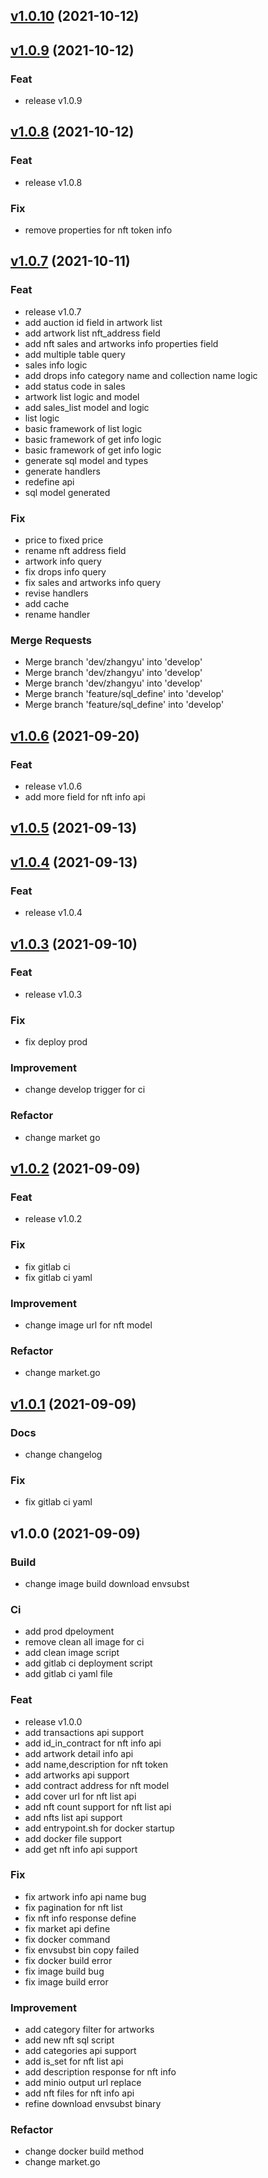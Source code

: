 
<a name="v1.0.10"></a>
## [v1.0.10](https://gitlab.ziggurat.cn:10000/nftm/market-server/compare/v1.0.9...v1.0.10) (2021-10-12)


<a name="v1.0.9"></a>
## [v1.0.9](https://gitlab.ziggurat.cn:10000/nftm/market-server/compare/v1.0.8...v1.0.9) (2021-10-12)

### Feat

* release v1.0.9


<a name="v1.0.8"></a>
## [v1.0.8](https://gitlab.ziggurat.cn:10000/nftm/market-server/compare/v1.0.7...v1.0.8) (2021-10-12)

### Feat

* release v1.0.8

### Fix

* remove properties for nft token info


<a name="v1.0.7"></a>
## [v1.0.7](https://gitlab.ziggurat.cn:10000/nftm/market-server/compare/v1.0.6...v1.0.7) (2021-10-11)

### Feat

* release v1.0.7
* add auction id field in artwork list
* add artwork list nft_address field
* add nft sales and artworks info properties field
* add multiple table query
* sales info logic
* add drops info category name and collection name logic
* add status code in sales
* artwork list logic and model
* add sales_list model and logic
* list logic
* basic framework of list logic
* basic framework of get info logic
* basic framework of get info logic
* generate sql model and types
* generate handlers
* redefine api
* sql model generated

### Fix

* price to fixed price
* rename nft address field
* artwork info query
* fix drops info query
* fix sales and artworks info query
* revise handlers
* add cache
* rename handler

### Merge Requests

* Merge branch 'dev/zhangyu' into 'develop'
* Merge branch 'dev/zhangyu' into 'develop'
* Merge branch 'dev/zhangyu' into 'develop'
* Merge branch 'feature/sql_define' into 'develop'
* Merge branch 'feature/sql_define' into 'develop'


<a name="v1.0.6"></a>
## [v1.0.6](https://gitlab.ziggurat.cn:10000/nftm/market-server/compare/v1.0.5...v1.0.6) (2021-09-20)

### Feat

* release v1.0.6
* add more field for nft info api


<a name="v1.0.5"></a>
## [v1.0.5](https://gitlab.ziggurat.cn:10000/nftm/market-server/compare/v1.0.4...v1.0.5) (2021-09-13)


<a name="v1.0.4"></a>
## [v1.0.4](https://gitlab.ziggurat.cn:10000/nftm/market-server/compare/v1.0.3...v1.0.4) (2021-09-13)

### Feat

* release v1.0.4


<a name="v1.0.3"></a>
## [v1.0.3](https://gitlab.ziggurat.cn:10000/nftm/market-server/compare/v1.0.2...v1.0.3) (2021-09-10)

### Feat

* release v1.0.3

### Fix

* fix deploy prod

### Improvement

* change develop trigger for ci

### Refactor

* change market go


<a name="v1.0.2"></a>
## [v1.0.2](https://gitlab.ziggurat.cn:10000/nftm/market-server/compare/v1.0.1...v1.0.2) (2021-09-09)

### Feat

* release v1.0.2

### Fix

* fix gitlab ci
* fix gitlab ci yaml

### Improvement

* change image url for nft model

### Refactor

* change market.go


<a name="v1.0.1"></a>
## [v1.0.1](https://gitlab.ziggurat.cn:10000/nftm/market-server/compare/v1.0.0...v1.0.1) (2021-09-09)

### Docs

* change changelog

### Fix

* fix gitlab ci yaml


<a name="v1.0.0"></a>
## v1.0.0 (2021-09-09)

### Build

* change image build download envsubst

### Ci

* add prod dpeloyment
* remove clean all image for ci
* add clean image script
* add gitlab ci deployment script
* add gitlab ci yaml file

### Feat

* release v1.0.0
* add transactions api support
* add id_in_contract for nft info api
* add artwork detail info api
* add name,description for nft token
* add artworks api support
* add contract address for nft model
* add cover url for nft list api
* add nft count support for nft list api
* add nfts list api support
* add entrypoint.sh for docker startup
* add docker file support
* add get nft info api support

### Fix

* fix artwork info api name bug
* fix pagination for nft list
* fix nft info response define
* fix market api define
* fix docker command
* fix envsubst bin copy failed
* fix docker build error
* fix image build bug
* fix image build error

### Improvement

* add category filter for artworks
* add new nft sql script
* add categories api support
* add is_set for nft list api
* add description response for nft info
* add minio output url replace
* add nft files for nft info api
* refine download envsubst binary

### Refactor

* change docker build method
* change market.go

